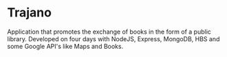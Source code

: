# Trajano

Application that promotes the exchange of books in the form of a public library. Developed on four days with NodeJS, Express, MongoDB, HBS and some Google API's like Maps and Books.

